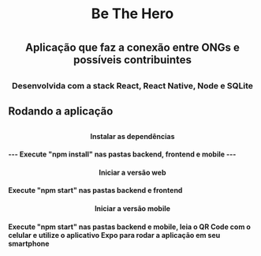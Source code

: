 <h1 align="center">Be The Hero<h1>
 
<h2 align="center">Aplicação que faz a conexão entre ONGs e possíveis contribuintes<h2>
 
<h3 align="center">Desenvolvida com a stack React, React Native, Node e SQLite<h3>

<h2>Rodando a aplicação<h2>
 
<h4 align="center">Instalar as dependências<h4>
---
Execute "npm install" nas pastas backend, frontend e mobile
---

<h4 align="center">Iniciar a versão web<h4> 
Execute "npm start" nas pastas backend e frontend

<h4 align="center">Iniciar a versão mobile<h4> 
Execute "npm start" nas pastas backend e mobile, leia o QR Code com o celular e utilize o aplicativo Expo para rodar a aplicação em seu smartphone
